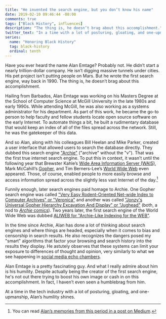 ```yaml
---
title: "He invented the search engine, but you don’t know his name"
date: 2019-02-10 09:46:44 -08:00
comments: true
tags: ["Black History", influences]
description: "The thing is, he doesn’t brag about this accomplishment."
twitter_text: "In a time with a lot of posturing, gloating, and one-upmanship, Alan Emtage’s humility shines."
series:
  name: "Honoring Black History"
  tag: black-history
  ordinal: tenth
---
```


Have you ever heard the name Alan Emtage? Probably not. He didn’t start a nearly trillion-dollar company. He isn’t digging massive tunnels under cities. His pet project isn’t putting people on Mars. But he wrote the first search engine, way back in 1990. The thing is, he doesn’t brag about this accomplishment.

<!-- more -->

Hailing from Barbados, Alan Emtage was working on his Masters Degree at the School of Computer Science at McGill University in the late 1980s and early 1990s. While attending McGill, he was also working as a systems administrator for his department. As part of this work, he became the go-to person to help faculty and fellow students locate open source software on the early Internet. To automate things a bit, he built a rudimentary database that would keep an index of all of the files spread across the network. Still, he was the gatekeeper of this data. 

And so Alan, along with his colleagues Bill Heelan and Mike Parker, created a user interface that allowed users to search the database directly. They dubbed this search engine ["Archie"](https://wikipedia.org/wiki/Archie_search_engine) ("archive" without the "v"). That was the first true internet search engine. To put this in context, it wasn’t until the following year that Brewster Kahle’s [Wide Area Information Server (WAIS)](https://en.wikipedia.org/wiki/Wide_area_information_server), Mark McCahill’s [Gopher](https://en.wikipedia.org/wiki/Gopher_(protocol)), and Tim Berners-Lee’s [World Wide Web](https://wikipedia.org/wiki/World_Wide_Web) even appeared. Those, of course, enabled people to more easily browse and access information spread across the slightly less vast Internet of the day.[^1]

Funnily enough, later search engines paid homage to Archie. One Gopher search engine was called ["Very Easy Rodent-Oriented Net-wide Index to Computer Archives" or "Veronica"](https://en.wikipedia.org/wiki/Veronica_(search_engine)) and another was called ["Jonzy's Universal Gopher Hierarchy Excavation And Display" or "Jughead"](https://en.wikipedia.org/wiki/Jughead_(search_engine)) (both, a nod to [<cite>Archie</cite> comics](http://archiecomics.com/)). Two years later, the first search engine of the World Wide Web was dubbed [ALIWEB for "Archie-Like Indexing for the WEB"](https://en.wikipedia.org/wiki/Aliweb).

In the time since Archie, Alan has done a lot of thinking about search engines and where things are headed, especially when it comes to bias and censorship in search results. He also recognizes the dangers posed my "smart" algorithms that factor your browsing and search history into the results they display. He astutely observes that these systems can limit your exposure to differences of thought and opinion, very similarly to what we see happening in [social media echo chambers](https://arstechnica.com/science/2017/03/the-social-media-echo-chamber-is-real/).

Alan Emtage is a pretty fascinating guy. And what I really admire about him is his humility. Despite actually being the creator of the first search engine, he's not out there trying to boost his own image or cash in on this accomplishment. In fact, I haven’t even seen a humblebrag from him.

At a time in the tech industry with a lot of posturing, gloating, and one-upmanship, Alan’s humility shines.

[^1]: You can read [Alan’s memories from this period in a post on Medium](https://medium.com/@alanemtage/can-you-imagine-a-world-without-search-a5d363b2c97).